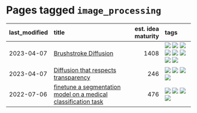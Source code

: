 # Pages tagged `image_processing`

|last_modified|title|est. idea maturity|tags
|:---|:---|---:|:---|
|2023-04-07|[Brushstroke Diffusion](../brushstroke-diffusion.md)|1408|[![](https://img.shields.io/badge/tag-artisticstyletransfer-8e95e2)](../tags/artisticstyletransfer.md) [![](https://img.shields.io/badge/tag-creativity-be4650)](../tags/creativity.md) [![](https://img.shields.io/badge/tag-deepgenerativemodeling-3f3dc3)](../tags/deepgenerativemodeling.md) [![](https://img.shields.io/badge/tag-experimental-869bd0)](../tags/experimental.md) [![](https://img.shields.io/badge/tag-image_processing-f14da)](../tags/image_processing.md) [![](https://img.shields.io/badge/tag-modeltraining-cdef47)](../tags/modeltraining.md) [![](https://img.shields.io/badge/tag-painting-99b5f2)](../tags/painting.md) [![](https://img.shields.io/badge/tag-wip-5d9a82)](../tags/wip.md)|
|2023-04-07|[Diffusion that respects transparency](../diffusion-that-respects-transparency.md)|246|[![](https://img.shields.io/badge/tag-completed-12eec5)](../tags/completed.md) [![](https://img.shields.io/badge/tag-diffusion-ea1833)](../tags/diffusion.md) [![](https://img.shields.io/badge/tag-image_processing-f14da)](../tags/image_processing.md) [![](https://img.shields.io/badge/tag-transparency-1043a5)](../tags/transparency.md)|
|2022-07-06|[finetune a segmentation model on a medical classification task](../finetune_a_segmentation_model_on_a_medical_classification_task.md)|476|[![](https://img.shields.io/badge/tag-experimental-869bd0)](../tags/experimental.md) [![](https://img.shields.io/badge/tag-image_processing-f14da)](../tags/image_processing.md) [![](https://img.shields.io/badge/tag-medical_image_analysis-cc5ed7)](../tags/medical_image_analysis.md) [![](https://img.shields.io/badge/tag-tooling-1eefac)](../tags/tooling.md)|